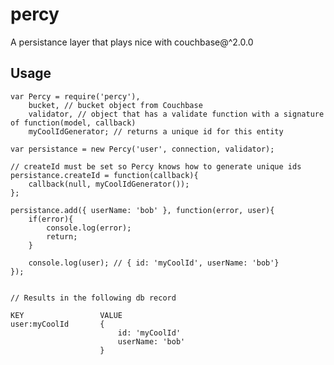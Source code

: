 # percy

A persistance layer that plays nice with couchbase@^2.0.0

## Usage
    var Percy = require('percy'),
        bucket, // bucket object from Couchbase
        validator, // object that has a validate function with a signature of function(model, callback)
        myCoolIdGenerator; // returns a unique id for this entity

    var persistance = new Percy('user', connection, validator);

    // createId must be set so Percy knows how to generate unique ids
    persistance.createId = function(callback){
        callback(null, myCoolIdGenerator());
    };

    persistance.add({ userName: 'bob' }, function(error, user){
        if(error){
            console.log(error);
            return;
        }

        console.log(user); // { id: 'myCoolId', userName: 'bob'}
    });


    // Results in the following db record

    KEY                 VALUE
    user:myCoolId       {
                            id: 'myCoolId'
                            userName: 'bob'
                        }
